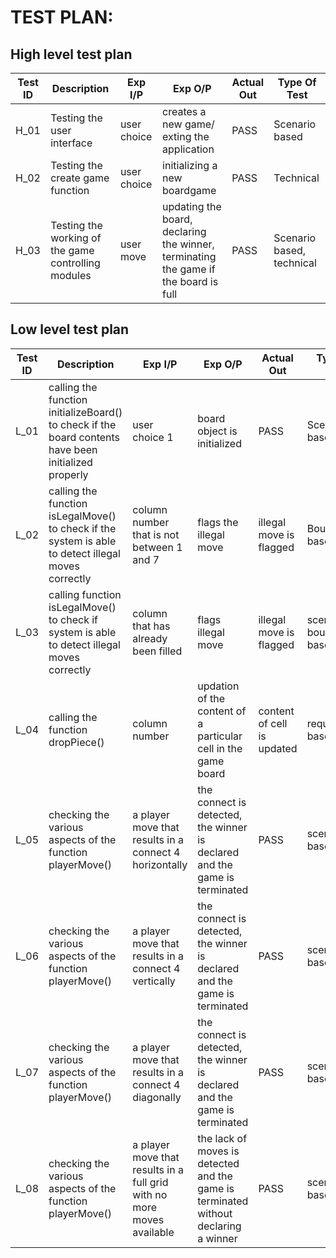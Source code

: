 # TEST PLAN:

## High level test plan

| **Test ID** | **Description**  | **Exp I/P** | **Exp O/P** | **Actual Out** |**Type Of Test**  |
|-------------|------------------|-------------|-------------|----------------|------------------|  
| H_01        | Testing the user interface | user choice | creates a new game/ exting the application| PASS | Scenario based|
| H_02        | Testing the create game function | user choice | initializing a new boardgame | PASS | Technical |
| H_03        | Testing the working of the game controlling modules | user move | updating the board, declaring the winner, terminating the game if the board is full | PASS | Scenario based, technical |

## Low level test plan

| **Test ID** | **Description**  | **Exp I/P** | **Exp O/P** | **Actual Out** |**Type Of Test**  |  
|-------------|------------------|-------------|-------------|----------------|------------------|  
| L_01        | calling the function initializeBoard() to check if the board contents have been initialized properly | user choice 1 | board object is initialized | PASS | Scenario based |
| L_02        | calling the function isLegalMove() to check if the system is able to detect illegal moves correctly | column number that is not between 1 and 7 | flags the illegal move | illegal move is flagged | Boundary based |
| L_03        | calling function isLegalMove() to check if system is able to detect illegal moves correctly | column that has already been filled | flags illegal move | illegal move is flagged | scenario, boundary based |
| L_04      | calling the function dropPiece() | column number | updation of the content of a particular cell in the game board | content of cell is updated | requirement based |
| L_05      | checking the various aspects of the function playerMove() | a player move that results in a connect 4 horizontally | the connect is detected, the winner is declared and the game is terminated | PASS | scenario based |
| L_06      | checking the various aspects of the function playerMove() | a player move that results in a connect 4 vertically | the connect is detected, the winner is declared and the game is terminated | PASS | scenario based |
| L_07      | checking the various aspects of the function playerMove() | a player move that results in a connect 4 diagonally | the connect is detected, the winner is declared and the game is terminated | PASS | scenario based |
| L_08      | checking the various aspects of the function playerMove() | a player move that results in a full grid with no more moves available | the lack of moves is detected and the game is terminated without declaring a winner | PASS | scenario based |